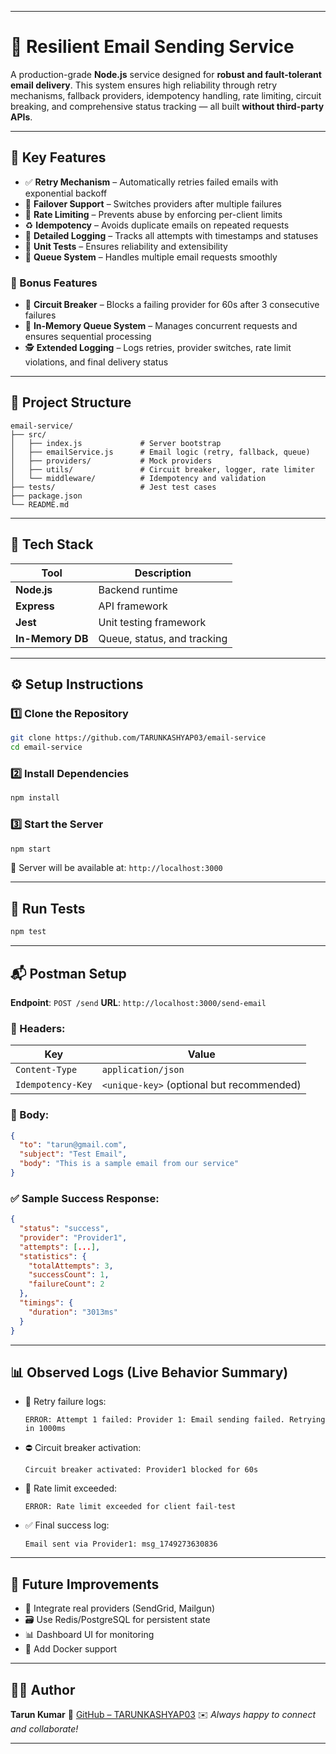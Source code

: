 
---

# 📧 Resilient Email Sending Service

A production-grade **Node.js** service designed for **robust and fault-tolerant email delivery**. This system ensures high reliability through retry mechanisms, fallback providers, idempotency handling, rate limiting, circuit breaking, and comprehensive status tracking — all built **without third-party APIs**.

---

## 🚀 Key Features

* ✅ **Retry Mechanism** – Automatically retries failed emails with exponential backoff
* 🔁 **Failover Support** – Switches providers after multiple failures
* 🚦 **Rate Limiting** – Prevents abuse by enforcing per-client limits
* ♻️ **Idempotency** – Avoids duplicate emails on repeated requests
* 📝 **Detailed Logging** – Tracks all attempts with timestamps and statuses
* 🧪 **Unit Tests** – Ensures reliability and extensibility
* 🔧 **Queue System** – Handles multiple email requests smoothly

### 🧠 Bonus Features

* 🔌 **Circuit Breaker** – Blocks a failing provider for 60s after 3 consecutive failures
* 🧵 **In-Memory Queue System** – Manages concurrent requests and ensures sequential processing
* 🕵️ **Extended Logging** – Logs retries, provider switches, rate limit violations, and final delivery status

---

## 📂 Project Structure

```
email-service/
├── src/
│   ├── index.js             # Server bootstrap
│   ├── emailService.js      # Email logic (retry, fallback, queue)
│   ├── providers/           # Mock providers
│   ├── utils/               # Circuit breaker, logger, rate limiter
│   └── middleware/          # Idempotency and validation
├── tests/                   # Jest test cases
├── package.json
└── README.md
```

---

## 🧰 Tech Stack

| Tool             | Description                 |
| ---------------- | --------------------------- |
| **Node.js**      | Backend runtime             |
| **Express**      | API framework               |
| **Jest**         | Unit testing framework      |
| **In-Memory DB** | Queue, status, and tracking |

---

## ⚙️ Setup Instructions

### 1️⃣ Clone the Repository

```bash
git clone https://github.com/TARUNKASHYAP03/email-service
cd email-service
```

### 2️⃣ Install Dependencies

```bash
npm install
```

### 3️⃣ Start the Server

```bash
npm start
```

🔗 Server will be available at: `http://localhost:3000`

---

## 🧪 Run Tests

```bash
npm test
```

---

## 📬 Postman Setup

**Endpoint**: `POST /send`
**URL**: `http://localhost:3000/send-email`

### 🔐 Headers:

| Key               | Value                                     |
| ----------------- | ----------------------------------------- |
| `Content-Type`    | `application/json`                        |
| `Idempotency-Key` | `<unique-key>` (optional but recommended) |

### 📨 Body:

```json
{
  "to": "tarun@gmail.com",
  "subject": "Test Email",
  "body": "This is a sample email from our service"
}
```

### ✅ Sample Success Response:

```json
{
  "status": "success",
  "provider": "Provider1",
  "attempts": [...],
  "statistics": {
    "totalAttempts": 3,
    "successCount": 1,
    "failureCount": 2
  },
  "timings": {
    "duration": "3013ms"
  }
}
```

---

## 📊 Observed Logs (Live Behavior Summary)

* 🔁 Retry failure logs:

  ```
  ERROR: Attempt 1 failed: Provider 1: Email sending failed. Retrying in 1000ms
  ```
* ⛔ Circuit breaker activation:

  ```
  Circuit breaker activated: Provider1 blocked for 60s
  ```
* 🚫 Rate limit exceeded:

  ```
  ERROR: Rate limit exceeded for client fail-test
  ```
* ✅ Final success log:

  ```
  Email sent via Provider1: msg_1749273630836
  ```

---

## 📎 Future Improvements

* 🔌 Integrate real providers (SendGrid, Mailgun)
* 🗃️ Use Redis/PostgreSQL for persistent state
* 📊 Dashboard UI for monitoring
* 🐳 Add Docker support

---

## 👨‍💻 Author

**Tarun Kumar**
📂 [GitHub – TARUNKASHYAP03](https://github.com/TARUNKASHYAP03)
✉️ *Always happy to connect and collaborate!*

---